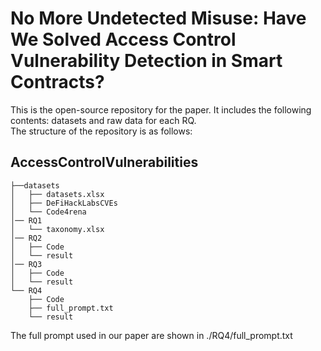 # No More Undetected Misuse: Have We Solved Access Control Vulnerability Detection in Smart Contracts?
This is the open-source repository for the paper. It includes the following contents: datasets and raw data for each RQ.   
The structure of the repository is as follows:

## AccessControlVulnerabilities  
``` solidity
├──datasets  
│   ├── datasets.xlsx  
│   ├── DeFiHackLabsCVEs  
│   └── Code4rena  
│── RQ1  
│   └── taxonomy.xlsx  
│── RQ2  
│   ├── Code  
│   └── result  
│── RQ3  
│   ├── Code  
│   └── result  
└── RQ4  
    ├── Code  
    ├── full_prompt.txt  
    └── result  
```
The full prompt used in our paper are shown in ./RQ4/full_prompt.txt